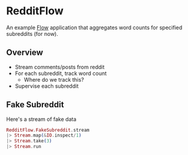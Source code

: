 # RedditFlow

An example [Flow](https://github.com/elixir-lang/flow) application that
aggregates word counts for specified subreddits (for now).

## Overview

- Stream comments/posts from reddit
- For each subreddit, track word count
  - Where do we track this?
- Supervise each subreddit

## Fake Subreddit

Here's a stream of fake data

```elixir
RedditFlow.FakeSubreddit.stream
|> Stream.map(&IO.inspect/1)
|> Stream.take(3)
|> Stream.run
```
